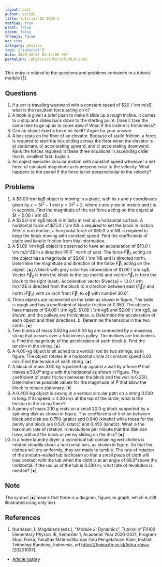 ```yaml
---
layout: post
author: viridi
title: tutorial-02 2020-1
mathjax: true
ptext: false
x3dom: false
threejs: false
oo: true
category: physics
tags: ["tutorial"]
date: 2020-10-07 04:14:00 +07
permalink: /physics/tutorial/2020-1-02
---
```

This entry is related to the questions and problems contained in a tutorial module [[1](#ref1)].


## Questions
1. If a car is traveling westward with a constant speed of $20 \ \rm m/s$, what is the resultant force acting on it?
2. A book is given a brief push to make it slide up a rough incline. It comes to a stop and slides back down to the starting point. Does it take the same time to go up as to come down? What if the incline is frictionless?
3. Can an object exert a force on itself? Argue for your answer.
4. A box rests on the floor of an elevator. Because of static friction, a force is required to start the box sliding across the floor when the elevator is a) stationary, b) accelerating upward, and c) accelerating downward. Rank the forces required in these three situations in ascending order that is, smallest first. Explain.
5. An object executes circular motion with constant speed whenever a net force of constant magnitude acts perpendicular to the velocity. What happens to the speed if the force is not perpendicular to the velocity?


## Problems
1. A $3.00-\rm kg$ object is moving in a plane, with its $x$ and $y$ coordinates given by $x = 5t^2 - 1$ and $y = 3t^2 + 2$, where $x$ and $y$ are in meters and $t$ is in seconds. Find the magnitude of the net force acting on this object at $t = 2.00 \ \rm s$.
2. A $25.0-\rm kg$ block is initially at rest on a horizontal surface. A horizontal force of $75.0 \ \rm N$ is required to set the block in motion. After it is in motion, a horizontal force of $60.0 \rm N$ is required to keep the block moving with constant speed. Find the coefficients of static and kinetic friction from this information.
3. A $1.00-\rm kg$ object is observed to have an acceleration of $10.0 \ \rm m/s^2$ in a direction $30.0^\circ$ north of east. The force $\vec{F}_2$ acting on the object has a magnitude of $5.00 \ \rm N$ and is directed north. Determine the magnitude and direction of the force $\vec{F}_1$ acting on the object. [&#8718;] A block with gray color has information of $1.00 \ \rm kg$. Vector $\vec{F}_2$ is from the block to the top (north) and vector $\vec{F}_1$ is from the block to the right (east). Acceleration vector $\vec{a} = 10.0 \ \rm m/s^2$ is directed from the block to a direction between east ($\vec{F}_1$) and north ($\vec{F}_2$) with an arch from $\vec{F}_1$ to $\vec{a}$ with number $30.0^\circ$.
4. Three objects are connected on the table as shown in figure. The table is rough and has a coefficient of kinetic friction of $0.350$. The objects have masses of $4.00 \ \rm kg$, $1.00 \ \rm kg$ and $2.00 \ \rm kg$, as shown, and the pulleys are frictionless. a. Determine the acceleration of each object and their directions. b. Determine the tensions in the two cords. [&#8718;] 
5. Two blocks of mass 3.50 kg and 8.00 kg are connected by a massless string that passes over a frictionless pulley. The inclines are frictionless.
a. Find the magnitude of the acceleration of each block
b. Find the tension in the string. [&#8718;]
6. A 4.00-kg object is att ached to a vertical rod by two strings, as in figure. The object rotates in a horizontal circle at constant speed 6.00 m/s. Find the tension of each string. [&#8718;]
7. A block of mass 3.00 kg is pushed up against a wall by a force 𝑃⃗⃗ that makes a 50.0° angle with the horizontal as shown in figure. The coefficient of static friction between the block and the wall is 0.250. Determine the possible values for the magnitude of 𝑃⃗⃗ that allow the block to remain stationary. [&#8718;]
8. A 0.400-kg object is swung in a vertical circular path on a string 0.500 m long. If its speed is 4.00 m/s at the top of the circle, what is the tension in the string there?
9. A penny of mass 3.10 g rests on a small 20.0-g block supported by a spinning disk as shown in figure. The coefficients of friction between block and disk are 0.750 (static) and 0.640 (kinetic) while those for the penny and block are 0.520 (static) and 0.450 (kinetic). What is the maximum rate of rotation in revolutions per minute that the disk can have, without the block or penny sliding on the disk? [&#8718;]
10. In a home laundry dryer, a cylindrical tub containing wet clothes is rotated steadily about a horizontal axis, as shown in figure. So that the clothes will dry uniformly, they are made to tumble. The rate of rotation of the smooth-walled tub is chosen so that a small piece of cloth will lose contact with the tub when the cloth is at an angle of 68.0°above the horizontal. If the radius of the tub is 0.330 m,
what rate of revolution is needed? [&#8718;]


## Note
The symbol [&#8718;] means that there is a diagram, figure, or graph, which is still illustrated using only text.


## References
1. <a name="ref1"></a>Nurhasan, I. Magdalena (eds.), "Module 2: Dynamics", Tutorial of FI1102 Elementary Physics IB, Semester 1, Academic Year 2020-2021, Program Studi Fisika, Fakultas Matematika dan Ilmu Pengetahuan Alam, Institut Teknologi Bandung, Indonesia, url <https://fmipa.itb.ac.id/fisika-dasar> [20201007].

+ [Article history](https://github.com/butiran/butiran.github.io/commits/master/_posts/phys/tutorial/2020-10-07-tutorial-02-2020-1.md)
